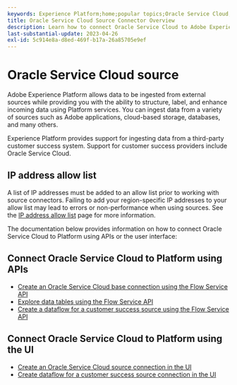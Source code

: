 ```yaml
---
keywords: Experience Platform;home;popular topics;Oracle Service Cloud;oracle service cloud
title: Oracle Service Cloud Source Connector Overview
description: Learn how to connect Oracle Service Cloud to Adobe Experience Platform using APIs or the user interface.
last-substantial-update: 2023-04-26
exl-id: 5c914e8a-d8ed-469f-b17a-26a85705e9ef
---
```

# Oracle Service Cloud source

Adobe Experience Platform allows data to be ingested from external sources while providing you with the ability to structure, label, and enhance incoming data using Platform services. You can ingest data from a variety of sources such as Adobe applications, cloud-based storage, databases, and many others.

Experience Platform provides support for ingesting data from a third-party customer success system. Support for customer success providers include Oracle Service Cloud.

## IP address allow list

A list of IP addresses must be added to an allow list prior to working with source connectors. Failing to add your region-specific IP addresses to your allow list may lead to errors or non-performance when using sources. See the [IP address allow list](../../ip-address-allow-list.md) page for more information.

The documentation below provides information on how to connect Oracle Service Cloud to Platform using APIs or the user interface:

## Connect Oracle Service Cloud to Platform using APIs

- [Create an Oracle Service Cloud base connection using the Flow Service API](../../tutorials/api/create/customer-success/oracle-service-cloud.md)
- [Explore data tables using the Flow Service API](../../tutorials/api/explore/tabular.md)
- [Create a dataflow for a customer success source using the Flow Service API](../../tutorials/api/collect/customer-success.md)

## Connect Oracle Service Cloud to Platform using the UI

- [Create an Oracle Service Cloud source connection in the UI](../../tutorials/ui/create/customer-success/oracle-service-cloud.md)
- [Create dataflow for a customer success source connection in the UI](../../tutorials/ui/dataflow/customer-success.md)
